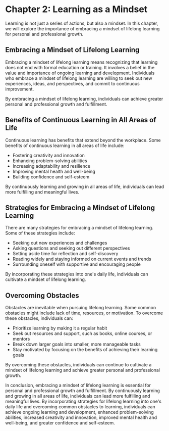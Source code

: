 Chapter 2: Learning as a Mindset
================================

Learning is not just a series of actions, but also a mindset. In this chapter, we will explore the importance of embracing a mindset of lifelong learning for personal and professional growth.

Embracing a Mindset of Lifelong Learning
----------------------------------------

Embracing a mindset of lifelong learning means recognizing that learning does not end with formal education or training. It involves a belief in the value and importance of ongoing learning and development. Individuals who embrace a mindset of lifelong learning are willing to seek out new experiences, ideas, and perspectives, and commit to continuous improvement.

By embracing a mindset of lifelong learning, individuals can achieve greater personal and professional growth and fulfillment.

Benefits of Continuous Learning in All Areas of Life
----------------------------------------------------

Continuous learning has benefits that extend beyond the workplace. Some benefits of continuous learning in all areas of life include:

* Fostering creativity and innovation
* Enhancing problem-solving abilities
* Increasing adaptability and resilience
* Improving mental health and well-being
* Building confidence and self-esteem

By continuously learning and growing in all areas of life, individuals can lead more fulfilling and meaningful lives.

Strategies for Embracing a Mindset of Lifelong Learning
-------------------------------------------------------

There are many strategies for embracing a mindset of lifelong learning. Some of these strategies include:

* Seeking out new experiences and challenges
* Asking questions and seeking out different perspectives
* Setting aside time for reflection and self-discovery
* Reading widely and staying informed on current events and trends
* Surrounding oneself with supportive and encouraging people

By incorporating these strategies into one's daily life, individuals can cultivate a mindset of lifelong learning.

Overcoming Obstacles
--------------------

Obstacles are inevitable when pursuing lifelong learning. Some common obstacles might include lack of time, resources, or motivation. To overcome these obstacles, individuals can:

* Prioritize learning by making it a regular habit
* Seek out resources and support, such as books, online courses, or mentors
* Break down larger goals into smaller, more manageable tasks
* Stay motivated by focusing on the benefits of achieving their learning goals

By overcoming these obstacles, individuals can continue to cultivate a mindset of lifelong learning and achieve greater personal and professional growth.

In conclusion, embracing a mindset of lifelong learning is essential for personal and professional growth and fulfillment. By continuously learning and growing in all areas of life, individuals can lead more fulfilling and meaningful lives. By incorporating strategies for lifelong learning into one's daily life and overcoming common obstacles to learning, individuals can achieve ongoing learning and development, enhanced problem-solving abilities, increased creativity and innovation, improved mental health and well-being, and greater confidence and self-esteem.

